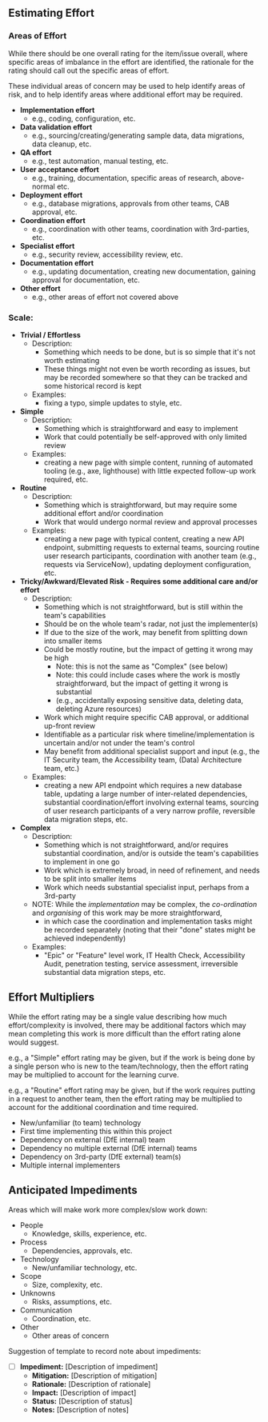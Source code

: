 ﻿## Estimating Effort

### Areas of Effort

While there should be one overall rating for the item/issue overall,
where specific areas of imbalance in the effort are identified,
the rationale for the rating should call out the specific areas of effort.

These individual areas of concern may be used to help identify
areas of risk, and to help identify areas where additional
effort may be required.

- **Implementation effort**
    - e.g., coding, configuration, etc.
- **Data validation effort**
    - e.g., sourcing/creating/generating sample data, data migrations, data cleanup, etc.
- **QA effort**
    - e.g., test automation, manual testing, etc.
- **User acceptance effort**
    - e.g., training, documentation, specific areas of research, above-normal etc.
- **Deployment effort**
    - e.g., database migrations, approvals from other teams, CAB approval, etc.
- **Coordination effort**
    - e.g., coordination with other teams, coordination with 3rd-parties, etc.
- **Specialist effort**
    - e.g., security review, accessibility review, etc.
- **Documentation effort**
    - e.g., updating documentation, creating new documentation, gaining approval for documentation, etc.
- **Other effort**
    - e.g., other areas of effort not covered above

### Scale:

- **Trivial / Effortless**
    - Description:
      - Something which needs to be done, but is so simple that it's not worth estimating
      - These things might not even be worth recording as issues, but may be recorded
        somewhere so that they can be tracked and some historical record is kept
    - Examples:
        - fixing a typo, simple updates to style, etc.
- **Simple**
    - Description:
      - Something which is straightforward and easy to implement
      - Work that could potentially be self-approved with only limited review
    - Examples:
        - creating a new page with simple content, running of automated tooling
          (e.g., axe, lighthouse) with little expected follow-up work required, etc.
- **Routine**
    - Description:
      - Something which is straightforward, but may require some additional effort and/or coordination
      - Work that would undergo normal review and approval processes
    - Examples:
        - creating a new page with typical content, creating a new API endpoint,
          submitting requests to external teams, sourcing routine user research participants,
          coordination with another team (e.g., requests via ServiceNow),
          updating deployment configuration, etc.
- **Tricky/Awkward/Elevated Risk - Requires some additional care and/or effort**
    - Description:
      - Something which is not straightforward, but is still within the team's capabilities
      - Should be on the whole team's radar, not just the implementer(s)
      - If due to the size of the work, may benefit from splitting down into smaller items
      - Could be mostly routine, but the impact of getting it wrong may be high
          - Note: this is not the same as "Complex" (see below)
          - Note: this could include cases where the work is mostly straightforward,
            but the impact of getting it wrong is substantial
          - (e.g., accidentally exposing sensitive data, deleting data, deleting Azure resources)
      - Work which might require specific CAB approval, or additional up-front review
      - Identifiable as a particular risk where timeline/implementation is uncertain
        and/or not under the team's control
      - May benefit from additional specialist support and input (e.g., the IT Security team,
        the Accessibility team, (Data) Architecture team, etc.)
    - Examples:
        - creating a new API endpoint which requires a new database table,
          updating a large number of inter-related dependencies, substantial coordination/effort
          involving external teams, sourcing of user research participants of a very narrow profile,
          reversible data migration steps, etc.
- **Complex**
    - Description:
      - Something which is not straightforward, and/or requires substantial coordination,
        and/or is outside the team's capabilities to implement in one go
      - Work which is extremely broad, in need of refinement, and needs to be split into smaller items
      - Work which needs substantial specialist input, perhaps from a 3rd-party
    - NOTE: While the _implementation_ may be complex, the _co-ordination_ and _organising_
      of this work may be more straightforward,
        - in which case the coordination and implementation tasks might be recorded separately
          (noting that their "done" states might be achieved independently)
    - Examples:
        - "Epic" or "Feature" level work, IT Health Check, Accessibility Audit, penetration testing,
          service assessment, irreversible substantial data migration steps, etc.

## Effort Multipliers

While the effort rating may be a single value describing how much effort/complexity is involved,
there may be additional factors which may mean completing this work is more difficult than
the effort rating alone would suggest.

e.g., a "Simple" effort rating may be given, but if the work is being done by a single person
who is new to the team/technology, then the effort rating may be multiplied to account for 
the learning curve.

e.g., a "Routine" effort rating may be given, but if the work requires putting in a request to
another team, then the effort rating may be multiplied to account for the additional
coordination and time required.

- New/unfamiliar (to team) technology
- First time implementing this within this project
- Dependency on external (DfE internal) team
- Dependency no multiple external (DfE internal) teams
- Dependency on 3rd-party (DfE external) team(s)
- Multiple internal implementers



## Anticipated Impediments

Areas which will make work more complex/slow work down:

- People
  - Knowledge, skills, experience, etc.
- Process
  - Dependencies, approvals, etc.
- Technology
  - New/unfamiliar technology, etc.
- Scope
  - Size, complexity, etc.
- Unknowns
  - Risks, assumptions, etc.
- Communication
  - Coordination, etc.
- Other
  - Other areas of concern


Suggestion of template to record note about impediments:

- [ ] **Impediment:** [Description of impediment]
    - **Mitigation:** [Description of mitigation]
    - **Rationale:** [Description of rationale]
    - **Impact:** [Description of impact]
    - **Status:** [Description of status]
    - **Notes:** [Description of notes]


